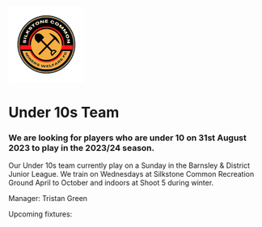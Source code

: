 <img src="silkstone common fc logo.png" 
     alt="logo"
     width="150" 
     height="150" />
     
# Under 10s Team
### We are looking for players who are under 10 on 31st August 2023 to play in the 2023/24 season.
Our Under 10s team currently play on a Sunday in the Barnsley & District Junior League. We train on Wednesdays at Silkstone Common Recreation Ground April to October and indoors at Shoot 5 during winter.

Manager: Tristan Green
<img src="" 
     width="" 
     height="" />

Upcoming fixtures:

